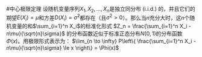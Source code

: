 #中心极限定理 设随机变量序列$X_1, X_2, \dots, X_n$是独立同分布 (i.i.d.) 的，并且它们的期望$E(X_i) = \mu$和方差$D(X_i) = \sigma^2$都存在（且$\sigma^2 > 0$）。那么当$n$充分大时，这$n$个随机变量的和$\sum_{i=1}^n X_i$的标准化形式
    $Z_n = \frac{\sum_{i=1}^n X_i - n\mu}{\sqrt{n}\sigma}$
    的分布函数近似于标准正态分布$N(0, 1)$的分布函数$\Phi(x)$。用极限形式表示为：
    $\lim_{n \to \infty} P\left\{ \frac{\sum_{i=1}^n X_i - n\mu}{\sqrt{n}\sigma} \le x \right\} = \Phi(x)$
